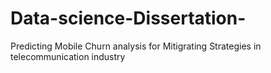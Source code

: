 # Data-science-Dissertation-

Predicting Mobile Churn analysis for Mitigrating Strategies in telecommunication industry 
